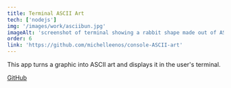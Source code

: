 ```yaml
---
title: Terminal ASCII Art
tech: ['nodejs']
img: '/images/work/asciibun.jpg'
imageAlt: 'screenshot of terminal showing a rabbit shape made out of ASCII art'
order: 6
link: 'https://github.com/michelleenos/console-ASCII-art'
---
```


This app turns a graphic into ASCII art and displays it in the user's terminal.

[GitHub](https://github.com/michelleenos/console-ASCII-art)
